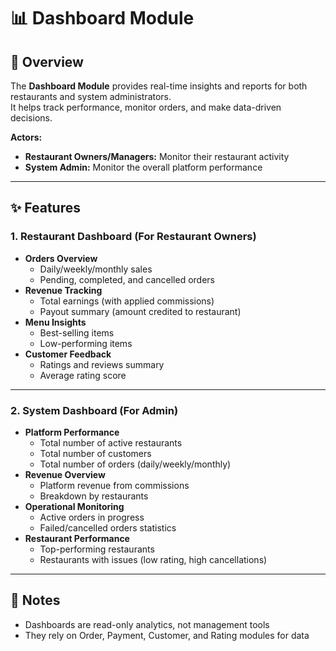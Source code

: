 # 📊 Dashboard Module

## 📌 Overview

The **Dashboard Module** provides real-time insights and reports for both restaurants and system administrators.  
It helps track performance, monitor orders, and make data-driven decisions.

**Actors:**
- **Restaurant Owners/Managers:** Monitor their restaurant activity
- **System Admin:** Monitor the overall platform performance

---

## ✨ Features

### 1. Restaurant Dashboard (For Restaurant Owners)
- **Orders Overview**
  - Daily/weekly/monthly sales
  - Pending, completed, and cancelled orders
- **Revenue Tracking**
  - Total earnings (with applied commissions)
  - Payout summary (amount credited to restaurant)
- **Menu Insights**
  - Best-selling items
  - Low-performing items
- **Customer Feedback**
  - Ratings and reviews summary
  - Average rating score

---

### 2. System Dashboard (For Admin)
- **Platform Performance**
  - Total number of active restaurants
  - Total number of customers
  - Total number of orders (daily/weekly/monthly)
- **Revenue Overview**
  - Platform revenue from commissions
  - Breakdown by restaurants
- **Operational Monitoring**
  - Active orders in progress
  - Failed/cancelled orders statistics
- **Restaurant Performance**
  - Top-performing restaurants
  - Restaurants with issues (low rating, high cancellations)

---

## 📌 Notes

- Dashboards are read-only analytics, not management tools
- They rely on Order, Payment, Customer, and Rating modules for data
